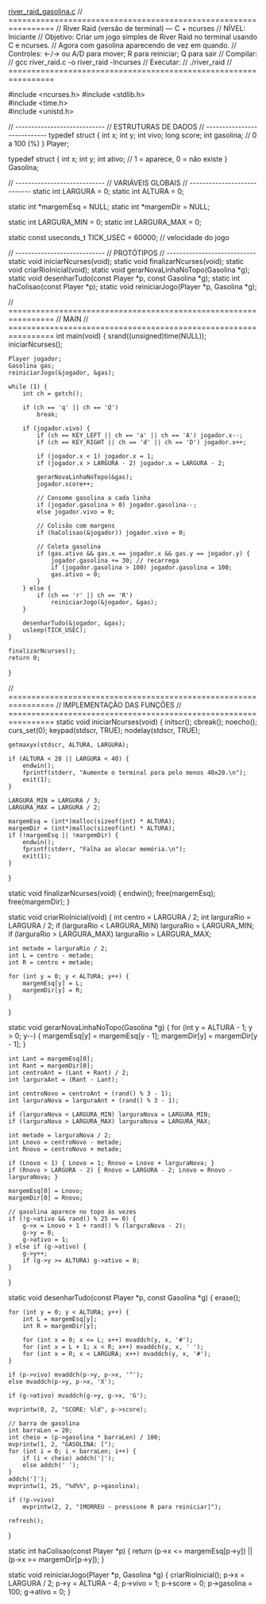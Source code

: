 [river_raid_gasolina.c](https://github.com/user-attachments/files/22317810/river_raid_gasolina.c)
// ================================================================
// River Raid (versão de terminal) — C + ncurses
// NÍVEL: Iniciante 
// Objetivo: Criar um jogo simples de River Raid no terminal usando C e ncurses.
//           Agora com gasolina aparecendo de vez em quando.
// Controles: ←/→  ou  A/D  para mover;  R para reiniciar;  Q para sair
// Compilar:
//     gcc river_raid.c -o river_raid -lncurses
// Executar:
//     ./river_raid
// ================================================================

#include <ncurses.h> 
#include <stdlib.h>  
#include <time.h>    
#include <unistd.h>  

// ----------------------------
// ESTRUTURAS DE DADOS
// ----------------------------
typedef struct {
    int x;
    int y;
    int vivo;
    long score;
    int gasolina; // 0 a 100 (%)
} Player;

typedef struct {
    int x;
    int y;
    int ativo; // 1 = aparece, 0 = não existe
} Gasolina;

// ----------------------------
// VARIÁVEIS GLOBAIS
// ----------------------------
static int LARGURA = 0;
static int ALTURA = 0;

static int *margemEsq = NULL;
static int *margemDir = NULL;

static int LARGURA_MIN = 0;
static int LARGURA_MAX = 0;

static const useconds_t TICK_USEC = 60000; // velocidade do jogo

// ----------------------------
// PROTÓTIPOS
// ----------------------------
static void iniciarNcurses(void);
static void finalizarNcurses(void);
static void criarRioInicial(void);
static void gerarNovaLinhaNoTopo(Gasolina *g);
static void desenharTudo(const Player *p, const Gasolina *g);
static int haColisao(const Player *p);
static void reiniciarJogo(Player *p, Gasolina *g);

// ================================================================
// MAIN
// ================================================================
int main(void) {
    srand((unsigned)time(NULL));
    iniciarNcurses();

    Player jogador;
    Gasolina gas;
    reiniciarJogo(&jogador, &gas);

    while (1) {
        int ch = getch();

        if (ch == 'q' || ch == 'Q')
            break;

        if (jogador.vivo) {
            if (ch == KEY_LEFT || ch == 'a' || ch == 'A') jogador.x--;
            if (ch == KEY_RIGHT || ch == 'd' || ch == 'D') jogador.x++;

            if (jogador.x < 1) jogador.x = 1;
            if (jogador.x > LARGURA - 2) jogador.x = LARGURA - 2;

            gerarNovaLinhaNoTopo(&gas);
            jogador.score++;

            // Consome gasolina a cada linha
            if (jogador.gasolina > 0) jogador.gasolina--;
            else jogador.vivo = 0;

            // Colisão com margens
            if (haColisao(&jogador)) jogador.vivo = 0;

            // Coleta gasolina
            if (gas.ativo && gas.x == jogador.x && gas.y == jogador.y) {
                jogador.gasolina += 30; // recarrega
                if (jogador.gasolina > 100) jogador.gasolina = 100;
                gas.ativo = 0;
            }
        } else {
            if (ch == 'r' || ch == 'R')
                reiniciarJogo(&jogador, &gas);
        }

        desenharTudo(&jogador, &gas);
        usleep(TICK_USEC);
    }

    finalizarNcurses();
    return 0;
}

// ================================================================
// IMPLEMENTAÇÃO DAS FUNÇÕES
// ================================================================
static void iniciarNcurses(void) {
    initscr();
    cbreak();
    noecho();
    curs_set(0);
    keypad(stdscr, TRUE);
    nodelay(stdscr, TRUE);

    getmaxyx(stdscr, ALTURA, LARGURA);

    if (ALTURA < 20 || LARGURA < 40) {
        endwin();
        fprintf(stderr, "Aumente o terminal para pelo menos 40x20.\n");
        exit(1);
    }

    LARGURA_MIN = LARGURA / 3;
    LARGURA_MAX = LARGURA / 2;

    margemEsq = (int*)malloc(sizeof(int) * ALTURA);
    margemDir = (int*)malloc(sizeof(int) * ALTURA);
    if (!margemEsq || !margemDir) {
        endwin();
        fprintf(stderr, "Falha ao alocar memória.\n");
        exit(1);
    }
}

static void finalizarNcurses(void) {
    endwin();
    free(margemEsq);
    free(margemDir);
}

static void criarRioInicial(void) {
    int centro = LARGURA / 2;
    int larguraRio = LARGURA / 2;
    if (larguraRio < LARGURA_MIN) larguraRio = LARGURA_MIN;
    if (larguraRio > LARGURA_MAX) larguraRio = LARGURA_MAX;

    int metade = larguraRio / 2;
    int L = centro - metade;
    int R = centro + metade;

    for (int y = 0; y < ALTURA; y++) {
        margemEsq[y] = L;
        margemDir[y] = R;
    }
}

static void gerarNovaLinhaNoTopo(Gasolina *g) {
    for (int y = ALTURA - 1; y > 0; y--) {
        margemEsq[y] = margemEsq[y - 1];
        margemDir[y] = margemDir[y - 1];
    }

    int Lant = margemEsq[0];
    int Rant = margemDir[0];
    int centroAnt = (Lant + Rant) / 2;
    int larguraAnt = (Rant - Lant);

    int centroNovo = centroAnt + (rand() % 3 - 1);
    int larguraNova = larguraAnt + (rand() % 3 - 1);

    if (larguraNova < LARGURA_MIN) larguraNova = LARGURA_MIN;
    if (larguraNova > LARGURA_MAX) larguraNova = LARGURA_MAX;

    int metade = larguraNova / 2;
    int Lnovo = centroNovo - metade;
    int Rnovo = centroNovo + metade;

    if (Lnovo < 1) { Lnovo = 1; Rnovo = Lnovo + larguraNova; }
    if (Rnovo > LARGURA - 2) { Rnovo = LARGURA - 2; Lnovo = Rnovo - larguraNova; }

    margemEsq[0] = Lnovo;
    margemDir[0] = Rnovo;

    // gasolina aparece no topo às vezes
    if (!g->ativo && rand() % 25 == 0) {
        g->x = Lnovo + 1 + rand() % (larguraNova - 2);
        g->y = 0;
        g->ativo = 1;
    } else if (g->ativo) {
        g->y++;
        if (g->y >= ALTURA) g->ativo = 0;
    }
}

static void desenharTudo(const Player *p, const Gasolina *g) {
    erase();

    for (int y = 0; y < ALTURA; y++) {
        int L = margemEsq[y];
        int R = margemDir[y];

        for (int x = 0; x <= L; x++) mvaddch(y, x, '#');
        for (int x = L + 1; x < R; x++) mvaddch(y, x, ' ');
        for (int x = R; x < LARGURA; x++) mvaddch(y, x, '#');
    }

    if (p->vivo) mvaddch(p->y, p->x, '^');
    else mvaddch(p->y, p->x, 'X');

    if (g->ativo) mvaddch(g->y, g->x, 'G');

    mvprintw(0, 2, "SCORE: %ld", p->score);

    // barra de gasolina
    int barraLen = 20;
    int cheio = (p->gasolina * barraLen) / 100;
    mvprintw(1, 2, "GASOLINA: [");
    for (int i = 0; i < barraLen; i++) {
        if (i < cheio) addch('|');
        else addch(' ');
    }
    addch(']');
    mvprintw(1, 25, "%d%%", p->gasolina);

    if (!p->vivo)
        mvprintw(2, 2, "[MORREU - pressione R para reiniciar]");

    refresh();
}

static int haColisao(const Player *p) {
    return (p->x <= margemEsq[p->y]) || (p->x >= margemDir[p->y]);
}

static void reiniciarJogo(Player *p, Gasolina *g) {
    criarRioInicial();
    p->x = LARGURA / 2;
    p->y = ALTURA - 4;
    p->vivo = 1;
    p->score = 0;
    p->gasolina = 100;
    g->ativo = 0;
}

